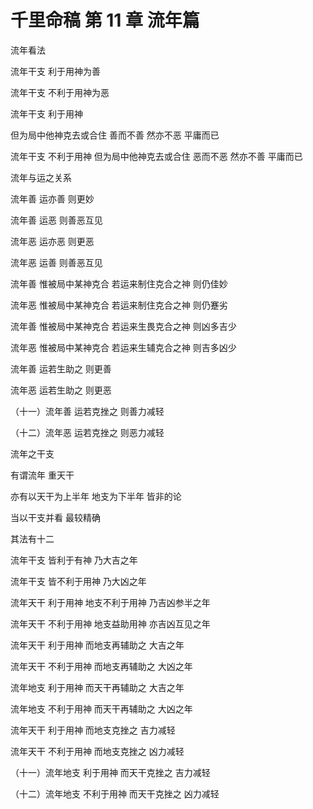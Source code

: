 # 千里命稿 第 11 章 流年篇

流年看法

流年干支 利于用神为善

流年干支 不利于用神为恶

流年干支 利于用神

但为局中他神克去或合住 善而不善 然亦不恶 平庸而已

流年干支 不利于用神 但为局中他神克去或合住 恶而不恶 然亦不善 平庸而已

流年与运之关系

流年善 运亦善 则更妙

流年善 运恶 则善恶互见

流年恶 运亦恶 则更恶

流年恶 运善 则善恶互见

流年善 惟被局中某神克合 若运来制住克合之神 则仍佳妙

流年恶 惟被局中某神克合 若运来制住克合之神 则仍蹇劣

流年善 惟被局中某神克合 若运来生畏克合之神 则凶多吉少

流年恶 惟被局中某神克合 若运来生辅克合之神 则吉多凶少

流年善 运若生助之 则更善

流年恶 运若生助之 则更恶

（十一）流年善 运若克挫之 则善力减轻

（十二）流年恶 运若克挫之 则恶力减轻

流年之干支

有谓流年 重天干

亦有以天干为上半年 地支为下半年 皆非的论

当以干支并看 最较精确

其法有十二

流年干支 皆利于有神 乃大吉之年

流年干支 皆不利于用神 乃大凶之年

流年天干 利于用神 地支不利于用神 乃吉凶参半之年

流年天干 不利于用神 地支益助用神 亦吉凶互见之年

流年天干 利于用神 而地支再辅助之 大吉之年

流年天干 不利于用神 而地支再辅助之 大凶之年

流年地支 利于用神 而天干再辅助之 大吉之年

流年地支 不利于用神 而天干再辅助之 大凶之年

流年天干 利于用神 而地支克挫之 吉力减轻

流年天干 不利于用神 而地支克挫之 凶力减轻

（十一）流年地支 利于用神 而天干克挫之 吉力减轻

（十二）流年地支 不利于用神 而天干克挫之 凶力减轻
